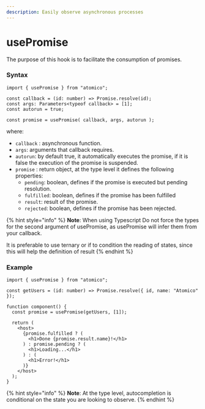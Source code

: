 ```yaml
---
description: Easily observe asynchronous processes
---
```


# usePromise

The purpose of this hook is to facilitate the consumption of promises.

### Syntax

```tsx
import { usePromise } from "atomico";

const callback = (id: number) => Promise.resolve(id);
const args: Parameters<typeof callback> = [1];
const autorun = true;

const promise = usePromise( callback, args, autorun );
```

where:

* `callback` : asynchronous function.
* `args`: arguments that callback requires.
* `autorun`: by default true, it automatically executes the promise, if it is false the execution of the promise is suspended.
* `promise` : return object, at the type level it defines the following properties:
  * `pending`: boolean, defines if the promise is executed but pending resolution.
  * `fulfilled`: boolean, defines if the promise has been fulfilled
  * `result`: result of the promise.
  * `rejected`: boolean, defines if the promise has been rejected.

{% hint style="info" %}
**Note**: When using Typescript Do not force the types for the second argument of usePromise, as usePromise will infer them from your callback.

It is preferable to use ternary or if to condition the reading of states, since this will help the definition of result&#x20;
{% endhint %}

### Example

```tsx
import { usePromise } from "atomico";

const getUsers = (id: number) => Promise.resolve({ id, name: "Atomico" });

function component() {
  const promise = usePromise(getUsers, [1]);

  return (
    <host>
      {promise.fulfilled ? (
        <h1>Done {promise.result.name}!</h1>
      ) : promise.pending ? (
        <h1>Loading...</h1>
      ) : (
        <h1>Error!</h1>
      )}
    </host>
  );
}
```

{% hint style="info" %}
**Note**: At the type level, autocompletion is conditional on the state you are looking to observe.
{% endhint %}

